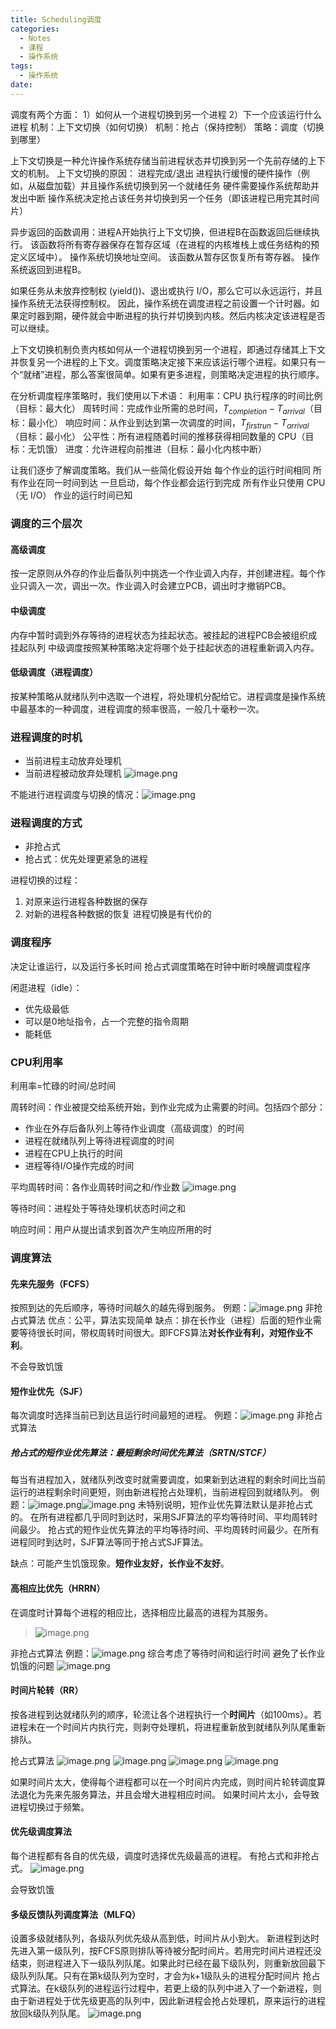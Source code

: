 ```yaml
---
title: Scheduling调度
categories:
  - Notes
  - 课程
  - 操作系统
tags:
  - 操作系统
date:
---
```

调度有两个方面：
1）如何从一个进程切换到另一个进程
2）下一个应该运行什么进程
机制：上下文切换（如何切换）
机制：抢占（保持控制）
策略：调度（切换到哪里）

上下文切换是一种允许操作系统存储当前进程状态并切换到另一个先前存储的上下文的机制。
上下文切换的原因： 
进程完成/退出 
进程执行缓慢的硬件操作（例如，从磁盘加载）并且操作系统切换到另一个就绪任务 
硬件需要操作系统帮助并发出中断 
操作系统决定抢占该任务并切换到另一个任务（即该进程已用完其时间片）

异步返回的函数调用：进程A开始执行上下文切换，但进程B在函数返回后继续执行。
该函数将所有寄存器保存在暂存区域（在进程的内核堆栈上或任务结构的预定义区域中）。
操作系统切换地址空间。
该函数从暂存区恢复所有寄存器。
操作系统返回到进程B。

如果任务从未放弃控制权 (yield())、退出或执行 I/O，那么它可以永远运行，并且操作系统无法获得控制权。
因此，操作系统在调度进程之前设置一个计时器。如果定时器到期，硬件就会中断进程的执行并切换到内核。然后内核决定该进程是否可以继续。

上下文切换机制负责​​内核如何从一个进程切换到另一个进程，即通过存储其上下文并恢复另一个进程的上下文。调度策略决定接下来应该运行哪个进程。如果只有一个“就绪”进程，那么答案很简单。如果有更多进程，则策略决定进程的执行顺序。

在分析调度程序策略时，我们使用以下术语： 
利用率：CPU 执行程序的时间比例（目标：最大化） 
周转时间：完成作业所需的总时间，$T_{completion} − T_{arrival}$（目标：最小化） 
响应时间：从作业到达到第一次调度的时间，$T_{firstrun} - T_{arrival}$（目标：最小化） 
公平性：所有进程随着时间的推移获得相同数量的 CPU（目标：无饥饿） 
进度：允许进程向前推进（目标：最小化内核中断）

让我们逐步了解调度策略。我们从一些简化假设开始 
每个作业的运行时间相同 
所有作业在同一时间到达 一旦启动，每个作业都会运行到完成 
所有作业只使用 CPU（无 I/O） 
作业的运行时间已知 


### 调度的三个层次
#### 高级调度
按一定原则从外存的作业后备队列中挑选一个作业调入内存，并创建进程。每个作业只调入一次，调出一次。作业调入时会建立PCB，调出时才撤销PCB。

#### 中级调度
内存中暂时调到外存等待的进程状态为挂起状态。被挂起的进程PCB会被组织成挂起队列
中级调度按照某种策略决定将哪个处于挂起状态的进程重新调入内存。

#### 低级调度（进程调度）
按某种策略从就绪队列中选取一个进程，将处理机分配给它。进程调度是操作系统中最基本的一种调度，进程调度的频率很高，一般几十毫秒一次。

### 进程调度的时机
- 当前进程主动放弃处理机
- 当前进程被动放弃处理机
![image.png](https://cdn.jsdelivr.net/gh/zhengyangWang1/image@main/img/20231104113430.png)

不能进行进程调度与切换的情况：![image.png](https://cdn.jsdelivr.net/gh/zhengyangWang1/image@main/img/20231104113457.png)
### 进程调度的方式
- 非抢占式
- 抢占式：优先处理更紧急的进程

进程切换的过程：
1. 对原来运行进程各种数据的保存
2. 对新的进程各种数据的恢复
进程切换是有代价的

### 调度程序
决定让谁运行，以及运行多长时间
抢占式调度策略在时钟中断时唤醒调度程序

闲逛进程（idle）：
- 优先级最低
- 可以是0地址指令，占一个完整的指令周期
- 能耗低

### CPU利用率
利用率=忙碌的时间/总时间

周转时间：作业被提交给系统开始，到作业完成为止需要的时间。包括四个部分：
- 作业在外存后备队列上等待作业调度（高级调度）的时间
- 进程在就绪队列上等待进程调度的时间
- 进程在CPU上执行的时间
- 进程等待I/O操作完成的时间

平均周转时间：各作业周转时间之和/作业数
![image.png](https://cdn.jsdelivr.net/gh/zhengyangWang1/image@main/img/20231104115312.png)

等待时间：进程处于等待处理机状态时间之和

响应时间：用户从提出请求到首次产生响应所用的时

### 调度算法
#### 先来先服务（FCFS）
按照到达的先后顺序，等待时间越久的越先得到服务。
例题：![image.png](https://cdn.jsdelivr.net/gh/zhengyangWang1/image@main/img/20231104145306.png)
非抢占式算法
优点：公平，算法实现简单
缺点：排在长作业（进程）后面的短作业需要等待很长时间，带权周转时间很大。即FCFS算法**对长作业有利，对短作业不利**。

不会导致饥饿

#### 短作业优先（SJF）
每次调度时选择当前已到达且运行时间最短的进程。
例题：![image.png](https://cdn.jsdelivr.net/gh/zhengyangWang1/image@main/img/20231104150027.png)
非抢占式算法

##### 抢占式的短作业优先算法：最短剩余时间优先算法（SRTN/STCF）
每当有进程加入，就绪队列改变时就需要调度，如果新到达进程的剩余时间比当前运行的进程剩余时间更短，则由新进程抢占处理机，当前进程回到就绪队列。
例题：![image.png](https://cdn.jsdelivr.net/gh/zhengyangWang1/image@main/img/20231104150908.png)![image.png](https://cdn.jsdelivr.net/gh/zhengyangWang1/image@main/img/20231104150952.png)
未特别说明，短作业优先算法默认是非抢占式的。
在所有进程都几乎同时到达时，采用SJF算法的平均等待时间、平均周转时间最少。
抢占式的短作业优先算法的平均等待时间、平均周转时间最少。在所有进程同时到达时，SJF算法等同于抢占式SJF算法。

缺点：可能产生饥饿现象。**短作业友好，长作业不友好**。

#### 高相应比优先（HRRN）
在调度时计算每个进程的相应比，选择相应比最高的进程为其服务。
>![image.png](https://cdn.jsdelivr.net/gh/zhengyangWang1/image@main/img/20231104152027.png)

非抢占式算法
例题：![image.png](https://cdn.jsdelivr.net/gh/zhengyangWang1/image@main/img/20231104152220.png)
综合考虑了等待时间和运行时间
避免了长作业饥饿的问题
![image.png](https://cdn.jsdelivr.net/gh/zhengyangWang1/image@main/img/20231104152435.png)

#### 时间片轮转（RR）
按各进程到达就绪队列的顺序，轮流让各个进程执行一个**时间片**（如100ms）。若进程未在一个时间片内执行完，则剥夺处理机，将进程重新放到就绪队列队尾重新排队。

抢占式算法
![image.png](https://cdn.jsdelivr.net/gh/zhengyangWang1/image@main/img/20231104153525.png)
![image.png](https://cdn.jsdelivr.net/gh/zhengyangWang1/image@main/img/20231104153547.png)
![image.png](https://cdn.jsdelivr.net/gh/zhengyangWang1/image@main/img/20231104153618.png)
![image.png](https://cdn.jsdelivr.net/gh/zhengyangWang1/image@main/img/20231104153635.png)

如果时间片太大，使得每个进程都可以在一个时间片内完成，则时间片轮转调度算法退化为先来先服务算法，并且会增大进程相应时间。
如果时间片太小，会导致进程切换过于频繁。

#### 优先级调度算法
每个进程都有各自的优先级，调度时选择优先级最高的进程。
有抢占式和非抢占式。
![image.png](https://cdn.jsdelivr.net/gh/zhengyangWang1/image@main/img/20231104154536.png)

会导致饥饿

#### 多级反馈队列调度算法（MLFQ）
设置多级就绪队列，各级队列优先级从高到低，时间片从小到大。
新进程到达时先进入第一级队列，按FCFS原则排队等待被分配时间片。若用完时间片进程还没结束，则进程进入下一级队列队尾。如果此时已经在最下级队列，则重新放回最下级队列队尾。只有在第k级队列为空时，才会为k+1级队头的进程分配时间片
抢占式算法。在k级队列的进程运行过程中，若更上级的队列中进入了一个新进程，则由于新进程处于优先级更高的队列中，因此新进程会抢占处理机，原来运行的进程放回k级队列队尾。
![image.png](https://cdn.jsdelivr.net/gh/zhengyangWang1/image@main/img/20231104155638.png)
